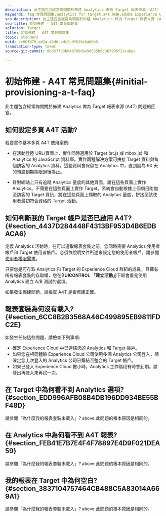 ```yaml
---
description: 此主題包含經常詢問關於佈建 Analytics 做為 Target 報表來源 (A4T) 問題的回答。
keywords: faq;常見問題集;analytics for target;a4t;佈建;adobe Experience Cloud
seo-description: 此主題包含經常詢問關於佈建 Analytics 做為 Target 報表來源 (A4T) 問題的回答。
seo-title: 初始佈建 - A4T 常見問題集
solution: Target
title: 初始佈建 - A4T 常見問題集
topic: Standard
uuid: cc80f879-ad2a-46d6-adc2-df616e8ab0b5
translation-type: tm+mt
source-git-commit: 8bd57fb3bb467d8dae50535b6c367995f2acabac

---
```



# 初始佈建 - A4T 常見問題集{#initial-provisioning-a-t-faq}

此主題包含經常詢問關於佈建 Analytics 做為 Target 報表來源 (A4T) 問題的回答。

## 如何設定多頁 A4T 活動?

若要實作基本多頁 A4T 使用案例:

* 在活動登陸 URL/頁面上，實作同時適用於 Target (at.js 或 mbox.js) 和 Analytics 的 JavaScript 資料庫。實作兩種解決方案可拼接 Target 資料與每個訪客的 Analytics 資料。這些資料會保留在 Analytics 中，直到設為 90 天的預設到期期限過後為止。

* 針對網站上只有追蹤 Analytics 量度的其他頁面，請在這些頁面上實作 Analytics。不需要在這些頁面上實作 Target。系統會自動根據上個項目附加至訪客的 Target 資訊，將在這些頁面上擷取的 Analytics 量度，拼接至該使用者最初符合資格的 Target 活動。

## 如何判斷我的 Target 帳戶是否已啟用 A4T? {#section_4437D284448F4313BF953D4B6EDBACA6}

定義 Analytics 活動時，在可以選取報表套裝之前，您同時需要 Analytics 使用者帳戶和 Target 使用者帳戶。必須依說明文件所述來設定您的使用者帳戶。請參閱[使用者權限需求](../../../c-integrating-target-with-mac/a4t/account-reqs.md#concept_4BC06CAB00BF46FF9362AFE98656B083)。

只要您是可存取 Analytics 和 Target 的 Experience Cloud 群組的成員，且擁有所有報表套裝的存取權，您在&#x200B;**[!UICONTROL 「建立活動」]**&#x200B;下即會看見使用 Analytics 建立 A/B 測試的選項。

如果發生佈建問題，請檢查 A4T 是否佈建正確。

## 報表套裝為何沒有載入?   {#section_6CC8B2B3568A46C499895EB9811FDC2E}

如發生任何這些問題，請檢查下列事項:

* 確定 Experience Cloud 中已連結您的 Analytics 和 Target 帳戶。
* 如果您在相同體驗 Experience Cloud 公司使用多個 Analytics 公司登入，請確定您上次登入的 Analytics 公司已繫結至整合的 Target 帳戶。
* 如果已登入 Experience Cloud 數小時，Analytics 工作階段有時會到期。請登出再登入來再試一次。

## 在 Target 中為何看不到 Analytics 選項?   {#section_EDD996AFB08B4DB196DD934BE55BF48D}

請參閱「為什麼我的報表套裝未載入」? above.此問題的根本原因是相同的。

## 在 Analytics 中為何看不到 A4T 報表?   {#section_FEB41E7B7E4F4F78897E4D9F021DEA59}

請參閱「為什麼我的報表套裝未載入」? above.此問題的根本原因是相同的。

## 我的報表在 Target 中為何空白?   {#section_3837104757464CB488C5A83014A669A1}

請參閱「為什麼我的報表套裝未載入」? above.此問題的根本原因是相同的。
